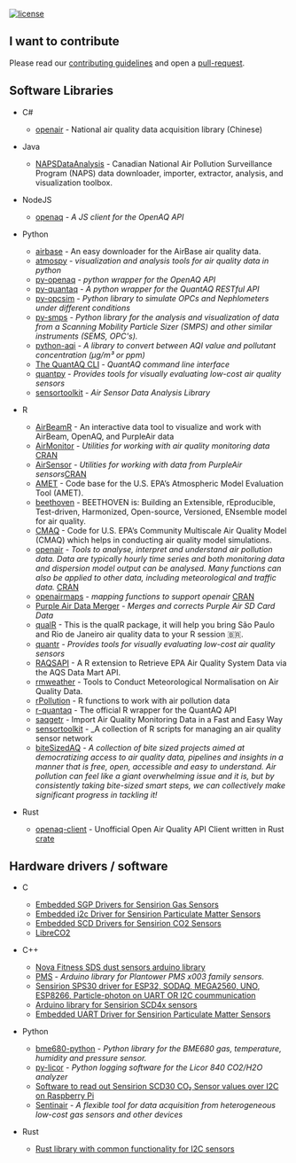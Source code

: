 [![license](https://img.shields.io/badge/LICENSE-CC0%201.0%20Universal-green.svg)](https://creativecommons.org/publicdomain/zero/1.0/)

## I want to contribute

Please read our [contributing guidelines](contributing.md) and open a [pull-request](https://help.github.com/articles/about-pull-requests/).



## Software Libraries


* C#
    * [openair](https://github.com/hzexe/openair) - National air quality data acquisition library (Chinese)
   
* Java
   * [NAPSDataAnalysis](https://github.com/dbeaudoinfortin/NAPSDataAnalysis) - Canadian National Air Pollution Surveillance Program (NAPS) data downloader, importer, extractor, analysis, and visualization toolbox. 

* NodeJS
    * [openaq](https://github.com/nickolasclarke/openaq) - _A JS client for the OpenAQ API_

* Python
    * [airbase](https://github.com/JohnPaton/airbase) - An easy downloader for the AirBase air quality data.
    * [atmospy](https://github.com/quant-aq/atmospy)  - _visualization and analysis tools for air quality data in python_
    * [py-openaq](https://github.com/dhhagan/py-openaq) - _python wrapper for the OpenAQ API_
    * [py-quantaq](https://github.com/quant-aq/py-quantaq) - _A python wrapper for the QuantAQ RESTful API_
    * [py-opcsim](https://github.com/dhhagan/opcsim) - _Python library to simulate OPCs and Nephlometers under different conditions_
    * [py-smps](https://github.com/quant-aq/py-smps) - _Python library for the analysis and visualization of data from a Scanning Mobility Particle Sizer (SMPS) and other similar instruments (SEMS, OPC's)._
    * [python-aqi](https://github.com/hrbonz/python-aqi) - _A library to convert between AQI value and pollutant concentration (µg/m³ or ppm)_
    * [The QuantAQ CLI](https://github.com/quant-aq/cli) - _QuantAQ command line interface_
    * [quantpy](https://github.com/wacl-york/quant-air-pollution-measurement-errors) - _Provides tools for visually evaluating low-cost air quality sensors_
    * [sensortoolkit](https://github.com/USEPA/sensortoolkit) - _Air Sensor Data Analysis Library_


* R
    * [AirBeamR](https://github.com/aq-sensors/airbeamR) - An interactive data tool to visualize and work with AirBeam, OpenAQ, and PurpleAir data
    * [AirMonitor](https://github.com/MazamaScience/AirMonitor) - _Utilities for working with air quality monitoring data_ [CRAN](https://cran.r-project.org/web/packages/AirMonitor/index.html)
    * [AirSensor](https://github.com/MazamaScience/AirSensor)  - _Utilities for working with data from PurpleAir sensors_[CRAN](https://cran.r-project.org/web/packages/AirSensor/index.html)
    * [AMET](https://github.com/USEPA/AMET) - Code base for the U.S. EPA’s Atmospheric Model Evaluation Tool (AMET).
    * [beethoven](https://github.com/NIEHS/beethoven) - BEETHOVEN is: Building an Extensible, rEproducible, Test-driven, Harmonized, Open-source, Versioned, ENsemble model for air quality.
    * [CMAQ](https://github.com/USEPA/CMAQ) - Code for U.S. EPA’s Community Multiscale Air Quality Model (CMAQ) which helps in conducting air quality model simulations.
    * [openair](https://github.com/davidcarslaw/openair) - _Tools to analyse, interpret and understand air pollution data. Data are typically hourly time series and both monitoring data and dispersion model output can be analysed. Many functions can also be applied to other data, including meteorological and traffic data._ [CRAN](https://cran.r-project.org/web/packages/openair/index.html)
    * [openairmaps](https://github.com/davidcarslaw/openairmaps) - _mapping functions to support openair_ [CRAN](https://cran.r-project.org/web/packages/openairmaps/index.html)
    * [Purple Air Data Merger](https://github.com/SebAire/Purple-Air-Data-Merger) - _Merges and corrects Purple Air SD Card Data_
    * [qualR](https://github.com/ropensci/qualR) - This is the qualR package, it will help you bring São Paulo and Rio de Janeiro air quality data to your R session 🇧🇷.
    * [quantr](https://github.com/wacl-york/quant-air-pollution-measurement-errors) - _Provides tools for visually evaluating low-cost air quality sensors_
    * [RAQSAPI](https://github.com/USEPA/RAQSAPI) - A R extension to Retrieve EPA Air Quality System Data via the AQS Data Mart API.
    * [rmweather](https://github.com/skgrange/rmweather) - Tools to Conduct Meteorological Normalisation on Air Quality Data.
    * [rPollution](https://github.com/openvironment/Rpollution) - R functions to work with air pollution data
    * [r-quantaq](https://github.com/quant-aq/r-quantaq) - The official R wrapper for the QuantAQ API
    * [saqgetr](https://github.com/skgrange/saqgetr) - Import Air Quality Monitoring Data in a Fast and Easy Way
    * [sensortoolkit](https://github.com/gmiskell/sensortoolkit) - _A collection of R scripts for managing an air quality sensor network    
    * [biteSizedAQ](https://github.com/AarshBatra/biteSizedAQ/) - _A collection of bite sized projects aimed at democratizing access to air quality data, pipelines and insights in a manner that is free, open, accessible and easy to understand. Air pollution can feel like a giant overwhelming issue and it is, but by consistently taking bite-sized smart steps, we can collectively make significant progress in tackling it!_
    
* Rust
  * [openaq-client](https://github.com/igncp/openaq-client) - Unofficial Open Air Quality API Client written in Rust [crate](https://crates.io/crates/openaq-client)

## Hardware drivers / software

* C
    * [Embedded SGP Drivers for Sensirion Gas Sensors](https://github.com/Sensirion/embedded-sgp)
    * [Embedded i2c Driver for Sensirion Particulate Matter Sensors](https://github.com/Sensirion/embedded-sps)
    * [Embedded SCD Drivers for Sensirion CO2 Sensors](https://github.com/Sensirion/embedded-scd)
    * [LibreCO2](https://github.com/danielbernalb/LibreCO2)

* C++
    * [Nova Fitness SDS dust sensors arduino library](https://github.com/lewapek/sds-dust-sensors-arduino-library)
    * [PMS](https://github.com/fu-hsi/PMS) - _Arduino library for Plantower PMS x003 family sensors._
    * [Sensirion SPS30 driver for ESP32, SODAQ, MEGA2560, UNO, ESP8266, Particle-photon on UART OR I2C coummunication](https://github.com/paulvha/sps30)
    * [Arduino library for Sensirion SCD4x sensors](https://github.com/Sensirion/arduino-i2c-scd4x)
    * [Embedded UART Driver for Sensirion Particulate Matter Sensors](https://github.com/Sensirion/embedded-uart-sps)

* Python
    * [bme680-python](https://github.com/pimoroni/bme680-python) - _Python library for the BME680 gas, temperature, humidity and pressure sensor._
    * [py-licor](https://github.com/quant-aq/py-licor) - _Python logging software for the Licor 840 CO2/H2O analyzer_
    * [Software to read out Sensirion SCD30 CO₂ Sensor values over I2C on Raspberry Pi](https://github.com/UnravelTEC/Raspi-Driver-SCD30)
    * [Sentinair](https://github.com/domenico-suriano/SentinAir) - _A flexible tool for data acquisition from heterogeneous low-cost gas sensors and other devices_

* Rust
    * [Rust library with common functionality for I2C sensors](https://github.com/Sensirion/sensirion-i2c-rs)

